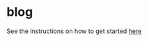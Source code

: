 # blog
See the instructions on how to get started [here](https://github.com/ProFireDev/blog/blob/main/pfd-blog/README.md "here")
